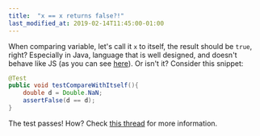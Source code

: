 ```yaml
---
title:  "x == x returns false?!"
last_modified_at: 2019-02-14T11:45:00-01:00
---
```


When comparing variable, let's call it `x` to itself, the result should be `true`, right? Especially in Java, language that is well designed, and doesn't behave like JS (as you can see [here](https://www.destroyallsoftware.com/talks/wat)). Or isn't it?
Consider this snippet:

```java
@Test
public void testCompareWithItself(){
    double d = Double.NaN;
    assertFalse(d == d);
}
```

The test passes! How? Check [this thread](https://stackoverflow.com/questions/8819738/why-does-double-nan-double-nan-return-false) for more information.
